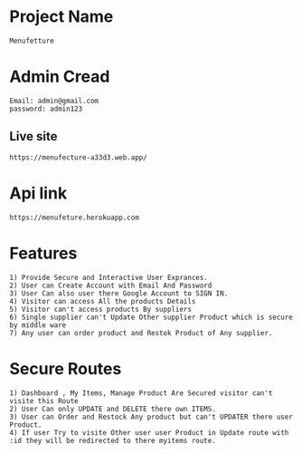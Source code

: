 # Project Name
    Menufetture
# Admin Cread
    Email: admin@gmail.com
    password: admin123
## Live site
    https://menufecture-a33d3.web.app/
# Api link
    https://menufeture.herokuapp.com
# Features
    1) Provide Secure and Interactive User Exprances.
    2) User can Create Account with Email And Password
    3) User Can also user there Google Account to SIGN IN.
    4) Visitor can access All the products Details
    5) Visitor can't access products By suppliers
    6) Single supplier can't Update Other supplier Product which is secure by middle ware
    7) Any user can order product and Restok Product of Any supplier. 
# Secure Routes
    1) Dashboard , My Items, Manage Product Are Secured visitor can't visite this Route
    2) User Can only UPDATE and DELETE there own ITEMS.
    3) User can Order and Restock Any product but can't UPDATER there user Product.
    4) If user Try to visite Other user user Product in Update route with :id they will be redirected to there myitems route.
    
